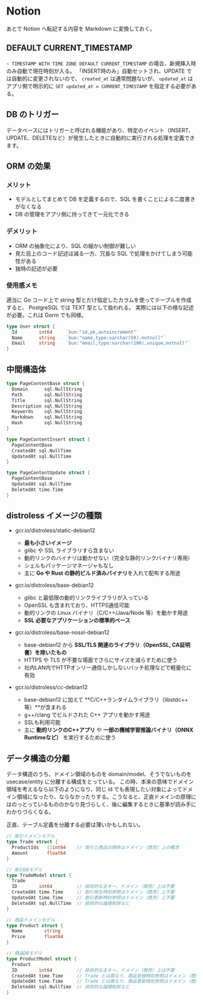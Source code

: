 # Notion

あとで Notion へ転記する内容を Markdown に変換しておく。

## DEFAULT CURRENT_TIMESTAMP

`~ TIMESTAMP WITH TIME ZONE DEFAULT CURRENT_TIMESTAMP` の場合、新規挿入時のみ自動で現在時刻が入る。
「INSERT時のみ」自動セットされ、UPDATE では自動的に変更されないので、 `created_at` は通常問題ないが、
`updated_at` はアプリ側で明示的に `SET updated_at = CURRENT_TIMESTAMP` を指定する必要がある。

## DB のトリガー

データベースにはトリガーと呼ばれる機能があり、特定のイベント（INSERT、UPDATE、DELETEなど）が発生したときに自動的に実行される処理を定義できます。

## ORM の効果

### メリット

- モデルとしてまとめて DB を定義するので、SQL を書くことによる二度書きがなくなる
- DB の管理をアプリ側に持ってきて一元化できる

### デメリット

- ORM の抽象化により、SQL の細かい制御が難しい
- 見た目上のコード記述は減る一方、冗長な SQL で処理をかけてしまう可能性がある
- 独特の記述が必要

### 使用感メモ

適当に Go コード上で string 型とだけ指定したカラムを使ってテーブルを作成すると、 PostgreSQL では TEXT 型として扱われる。
実際には以下の様な記述が必要。これは Gorm でも同様。

```go
type User struct {
  Id        int64     `bun:"id,pk,autoincrement"`
  Name      string    `bun:"name,type:varchar(50),notnull"`
  Email     string    `bun:"email,type:varchar(100),unique,notnull"`
}
```

## 中間構造体

```go
type PageContentBase struct {
  Domain      sql.NullString
  Path        sql.NullString
  Title       sql.NullString
  Description sql.NullString
  Keywords    sql.NullString
  Markdown    sql.NullString
  Hash        sql.NullString
}

type PageContentInsert struct {
  PageContentBase
  CreatedAt sql.NullTime
  UpdatedAt sql.NullTime
}

type PageContentUpdate struct {
  PageContentBase
  UpdatedAt sql.NullTime
  DeletedAt time.Time
}
```

## distroless イメージの種類

- gcr.io/distroless/static-debian12
  - **最も小さいイメージ**
  - glibc や SSL ライブラリすら含まない
  - 動的リンクのバイナリは動かせない（完全な静的リンクバイナリ専用）
  - シェルもパッケージマネージャもなし
  - 主に **Go や Rust の静的ビルド済みバイナリ**を入れて配布する用途

- gcr.io/distroless/base-debian12
  - glibc と最低限の動的リンクライブラリが入っている
  - OpenSSL も含まれており、HTTPS通信可能
  - 動的リンクの Linux バイナリ（C/C++/Java/Node 等）を動かす用途
  - **SSL 必要なアプリケーションの標準的ベース**

- gcr.io/distroless/base-nossl-debian12
  - base-debian12 から **SSL/TLS 関連のライブラリ（OpenSSL, CA証明書）を除いたもの**
  - HTTPS や TLS が不要な場面でさらにサイズを減らすために使う
  - 社内LAN内でHTTPオンリー通信しかしないバッチ処理などで軽量化に有効

- gcr.io/distroless/cc-debian12
  - base-debian12 に加えて \*\*C/C++ランタイムライブラリ（libstdc++ 等）\*\*が含まれる
  - g++/clang でビルドされた C++ アプリを動かす用途
  - SSLも利用可能
  - 主に **動的リンクのC++アプリ** や **一部の機械学習推論バイナリ（ONNX Runtimeなど）** を実行するために使う

## データ構造の分離

データ構造のうち、ドメイン領域のものを domain/model、そうでないものを usecase/entity に分離する構成をとっている。
この時、本来の意味でドメイン領域を考えるなら以下のようになり、同じ id でも表現したい対象によってドメイン領域になったり、ならなかったりする。こうなると、正直ドメインの原理にはのっとっているもののかなり見づらしく、後に編集するときに基準が読み手にわかりづらくなる。

正直、テーブル定義を分離する必要は薄いかもしれない。

```go
// 取引ドメインモデル
type Trade struct {
  ProductIds   []int64    // 取引と商品の関係はドメイン（商売）上の概念
  Amount       float64
}

// 取引DBモデル
type TradeModel struct {
  Trade
  ID        int64         // 技術的な主キー、ドメイン（商売）上は不要
  CreatedAt time.Time     // 取引発生時刻参照はドメイン（商売）上不要
  UpdatedAt time.Time     // 取引更新時刻参照はドメイン（商売）上不要
  DeletedAt sql.NullTime  // 技術的な論理削除など
}

// 商品ドメインモデル
type Product struct {
  Name        string
  Price       float64
}

// 商品DBモデル
type ProductModel struct {
  Product
  ID        int64         // 技術的な主キー、ドメイン（商売）上は不要
  CreatedAt time.Time     // Trade とは異なり、商品登録時刻参照はドメイン（商売）上不要
  UpdatedAt time.Time     // Trade とは異なり、商品更新時刻参照はドメイン（商売）上不要
  DeletedAt sql.NullTime  // 技術的な論理削除など
}
